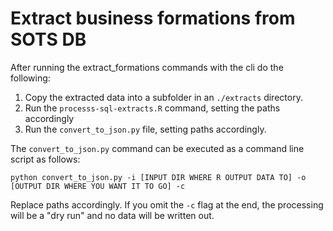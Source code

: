 # Extract business formations from SOTS DB

After running the extract_formations commands with the cli do the following:

1. Copy the extracted data into a subfolder in an `./extracts` directory.
2. Run the `processs-sql-extracts.R` command, setting the paths accordingly
3. Run the `convert_to_json.py` file, setting paths accordingly.


The `convert_to_json.py` command can be executed as a command line script as follows:

`python convert_to_json.py -i [INPUT DIR WHERE R OUTPUT DATA TO] -o [OUTPUT DIR WHERE YOU WANT IT TO GO] -c`

Replace paths accordingly. If you omit the `-c` flag at the end, the processing will be a "dry run" and no data will be written out.
